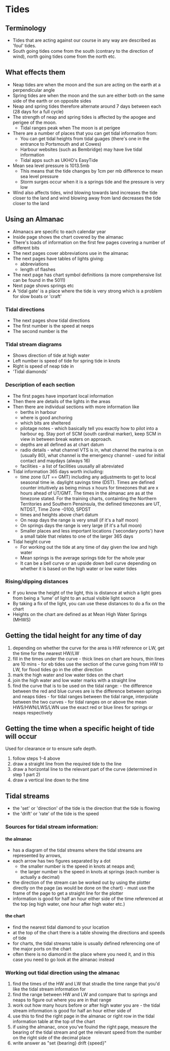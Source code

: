 # Tides

## Terminology
* Tides that are acting against our course in any way are described as 'foul' tides.
* South going tides come from the south (contrary to the direction of wind), north going tides come from the north etc.

## What effects them
* Neap tides are when the moon and the sun are acting on the earth at a perpendicular angle
* Spring tides are when the moon and the sun are either both on the same side of the earth or on opposite sides
* Neap and spring tides therefore alternate around 7 days between each (28 days for a full cycle)
* The strength of neap and spring tides is affected by the apogee and perigee of the moon.
  - Tidal ranges peak when The moon is at perigee
* There are a number of places that you can get tidal information from:
  - You can get tidal heights from tidal guages (there's one in the entrance to Portsmouth and at Cowes)
  - Harbour websites (such as Bembridge) may have live tidal information
  - Tidal apps such as UKHO's EasyTide
* Mean sea level pressure is 1013.5mb
  - This means that the tide changes by 1cm per mb difference to mean sea level pressure
  - Storm surges occur when it is a springs tide and the pressure is very low
* Wind also affects tides, wind blowing towards land increases the tide closer to the land and wind blowing away from land decreases the tide closer to the land

## Using an Almanac
* Almanacs are specific to each calendar year
* Inside page shows the chart covered by the almanac
* There's loads of information on the first few pages covering a number of different bits
* The next pages cover abbreviations use in the almanac
* The next pages have tables of lights giving:
  - abbreviations
  - length of flashes
* The next page has chart symbol definitions (a more comprehensive list can be found in the 5011)
* Next page shows springs etc
* A 'tidal gate' is a place where the tide is very strong which is a problem for slow boats or 'craft'
### Tidal directions
* The next pages show tidal directions
* The first number is the speed at neeps
* The second number is the
### Tidal stream diagrams
  - Shows direction of tide at high water
  - Left number is speed of tide for spring tide in knots
  - Right is speed of neap tide in
  - 'Tidal diamonds'
### Description of each section
* The first pages have important local information
* Then there are details of the lights in the areas
* Then there are individual sections with more information like
  - berths in harbour
  - where is good anchoring
  - which bits are sheltered
  - pilotage notes - which basically tell you exactly how to pilot into a  harbour eg. Stay port of SCM (south cardinal marker), keep SCM in view in between break waters on approach.
  - depths are all defined as at chart datum
  - radio details - what channel VTS is in, what channel the marina is on (usually 80), what channel is the emergency channel - used for initial contact and maydays (always 16)
  - facilities - a list of facilities ususally all abreviated
* Tidal information 365 days worth including:
  - time zone (UT == GMT) including any adjustments to get to local seasonal time ie. daylight savings time (DST). Times are defined counter intuitively as being minus x hours for timezones that are x hours ahead of UT/GMT. The times in the almanac are as at the timezone stated. For the training charts, containting the Northern Territories and Southern Pensinsula, the defined timezones are UT, NTDST, Time Zone -0100, SPDST
  - times and heights above chart datum
  - On neap days the range is very small (if it's a half moon)
  - On springs days the range is very large (if it's a full moon)
  - Smaller places and less important locations ('secondary ports') have a small table that relates to one of the larger 365 days  
* Tidal height curve
  - For working out the tide at any time of day given the low and high water
  - Mean springs is the average springs tide for the whole year
  - It can be a bell curve or an upside down bell curve depending on whether it is based on the high water or low water tides
### Rising/dipping distances
  * If you know the height of the light, this is distance at which a light goes from being a 'lume' of light to an actual visible light source
  * By taking a fix of the light, you can use these distances to do a fix on the chart
  * Heights on the chart are defined as at Mean High Water Springs (MHWS)

## Getting the tidal height for any time of day
  1. depending on whether the curve for the area is HW reference or LW, get the time for the nearest HW/LW
  2. fill in the times under the curve
    - thick lines on chart are hours, thin lines are 10 mins
    - for eb tides use the section of the curve going from HW to LW, for flood tides go in the other direction
  3. mark the high water and low water tides on the chart
  4. join the high water and low water marks with a straight line
  5. find the curve that is to be used on the tidal range:
    - the difference between the red and blue curves are is the difference between springs and neaps tides
    - for tidal ranges between the tidal range, interpolate between the two curves
    - for tidal ranges on or above the mean HWS/HWN/LWS/LWN use the exact red or blue lines for springs or neaps respectively

## Getting the time when a specific height of tide will occur
Used for clearance or to ensure safe depth.
  1. follow steps 1-4 above
  2. draw a straight line from the required tide to the line
  3. draw a horizontal line to the relevant part of the curve (determined in step 1 part 2)
  4. draw a vertical line down to the time

## Tidal streams
* the 'set' or 'direction' of the tide is the direction that the tide is flowing
* the 'drift' or 'rate' of the tide is the speed
### Sources for tidal stream information:
#### the almanac
* has a diagram of the tidal streams where the tidal streams are represented by arrows,
* each arrow has two figures separated by a dot
  - the smaller number is the speed in knots at neaps and;
  -  the larger number is the speed in knots at springs (each number is actually a decimal)
* the direction of the stream can be worked out by using the plotter directly on the page (as would be done on the chart) - must use the frame of the page to get a straight line for the plotter
* information is good for half an hour either side of the time referenced at the top (eg high water, one hour after high water etc.)
#### the chart
* find the nearest tidal diamond to your location
* at the top of the chart there is a table showing the directions and speeds of tide
* for charts, the tidal streams table is usually defined referencing one of the major ports on the chart
* often there is no diamond in the place where you need it, and in this case you need to go look at the almanac instead
### Working out tidal direction using the almanac
1. find the times of the HW and LW that stradle the time range that you'd like the tidal stream information for
2. find the range between HW and LW and compare that to springs and neaps to figure out where you are in that range
3. work out how many hours before or after high water you are - the tidal stream information is good for half an hour either side of
4. use this to find the right page in the almanac or right row in the tidal information table at the top of the chart
5. if using the almanac, once you've fouind the right page, measure the bearing of the tidal stream and get the relevant speed from the number on the right side of the decimal place
6. write answer as "set {bearing} drift {speed}"
